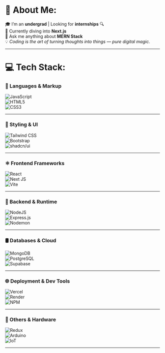 # 💫 About Me:
🎓 I’m an **undergrad** | Looking for **internships** 🔍  
🌱 Currently diving into **Next.js**  
💬 Ask me anything about **MERN Stack**  
💡 *Coding is the art of turning thoughts into things — pure digital magic.*

---

# 💻 Tech Stack:

### 🧠 Languages & Markup  
![JavaScript](https://img.shields.io/badge/javascript-%23323330.svg?style=for-the-badge&logo=javascript&logoColor=%23F7DF1E)  
![HTML5](https://img.shields.io/badge/html5-%23E34F26.svg?style=for-the-badge&logo=html5&logoColor=white)  
![CSS3](https://img.shields.io/badge/css3-%231572B6.svg?style=for-the-badge&logo=css3&logoColor=white)

---

### 🎨 Styling & UI  
![Tailwind CSS](https://img.shields.io/badge/tailwindcss-%2338B2AC.svg?style=for-the-badge&logo=tailwind-css&logoColor=white)  
![Bootstrap](https://img.shields.io/badge/bootstrap-%238511FA.svg?style=for-the-badge&logo=bootstrap&logoColor=white)  
![shadcn/ui](https://img.shields.io/badge/shadcn%2Fui-%23111?style=for-the-badge&logo=radixui&logoColor=white)

---

### ⚛️ Frontend Frameworks  
![React](https://img.shields.io/badge/react-%2320232a.svg?style=for-the-badge&logo=react&logoColor=%2361DAFB)  
![Next JS](https://img.shields.io/badge/Next-black?style=for-the-badge&logo=next.js&logoColor=white)  
![Vite](https://img.shields.io/badge/vite-%23646CFF.svg?style=for-the-badge&logo=vite&logoColor=white)

---

### 🚀 Backend & Runtime  
![NodeJS](https://img.shields.io/badge/node.js-6DA55F?style=for-the-badge&logo=node.js&logoColor=white)  
![Express.js](https://img.shields.io/badge/express.js-%23404d59.svg?style=for-the-badge&logo=express&logoColor=%2361DAFB)  
![Nodemon](https://img.shields.io/badge/NODEMON-%23323330.svg?style=for-the-badge&logo=nodemon&logoColor=%BBDEAD)

---

### 🛢️ Databases & Cloud  
![MongoDB](https://img.shields.io/badge/MongoDB-%234ea94b.svg?style=for-the-badge&logo=mongodb&logoColor=white)  
![PostgreSQL](https://img.shields.io/badge/PostgreSQL-%23336791.svg?style=for-the-badge&logo=postgresql&logoColor=white)  
![Supabase](https://img.shields.io/badge/Supabase-3ECF8E?style=for-the-badge&logo=supabase&logoColor=white)

---

### 🌐 Deployment & Dev Tools  
![Vercel](https://img.shields.io/badge/vercel-%23000000.svg?style=for-the-badge&logo=vercel&logoColor=white)  
![Render](https://img.shields.io/badge/Render-%2346E3B7.svg?style=for-the-badge&logo=render&logoColor=white)  
![NPM](https://img.shields.io/badge/NPM-%23CB3837.svg?style=for-the-badge&logo=npm&logoColor=white)

---

### 🔧 Others & Hardware  
![Redux](https://img.shields.io/badge/redux-%23593d88.svg?style=for-the-badge&logo=redux&logoColor=white)  
![Arduino](https://img.shields.io/badge/-Arduino-00979D?style=for-the-badge&logo=Arduino&logoColor=white)  
![IoT](https://img.shields.io/badge/IoT-FF6F00?style=for-the-badge&logo=raspberrypi&logoColor=white)

---

<!-- Proudly created with GPRM ( https://gprm.itsvg.in ) -->
